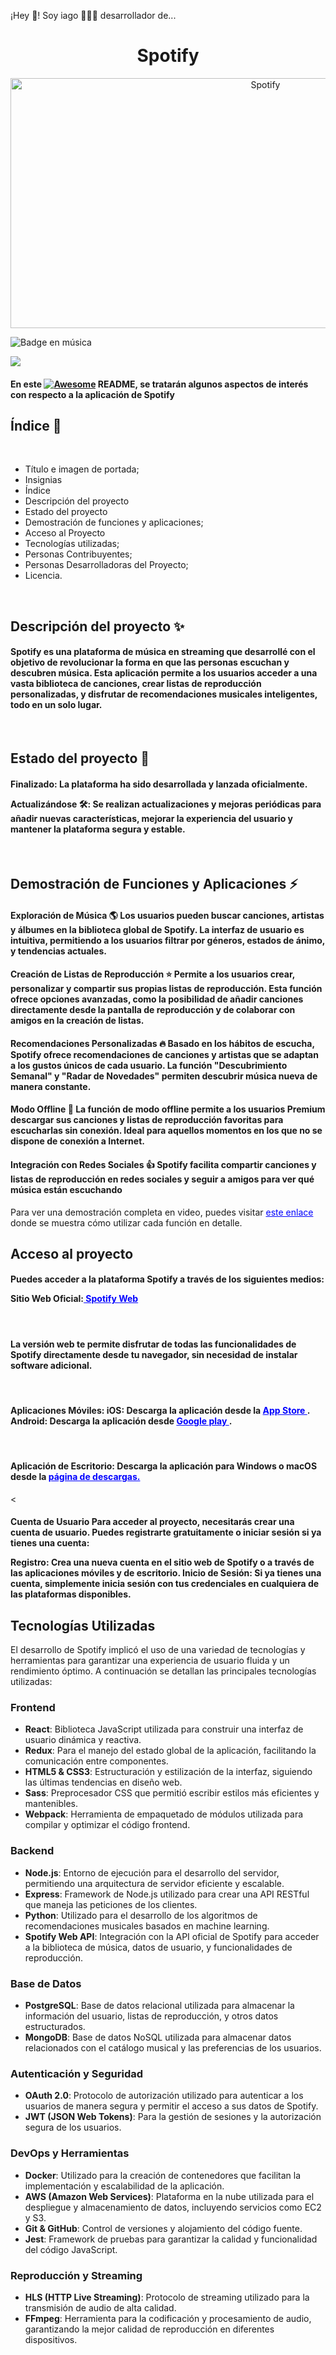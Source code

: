 ¡Hey 👋! Soy iago 👨🏻‍💻 desarrollador de...

<div align="center", font color= "green">
<h1>Spotify</h1>
    </div>
<div align="center">
    <img src="https://github.com/user-attachments/assets/79054cce-70bc-423a-be41-fd6de487bb76" alt="Spotify" width="800" height="400">
    
</div>

   ![Badge en música](https://img.shields.io/badge/STATUS-EN%música-green)
  <p align="left">
   <img src="https://img.shields.io/badge/STATUS-EN%música-green">
      <h4>En este <a href="https://github.com/sindresorhus/awesome#readme"><img src="https://camo.githubusercontent.com/372dd0324c00c43f7fa4cf77b454025f7fc4150b535183817c27701d8036656e/68747470733a2f2f63646e2e6a7364656c6976722e6e65742f67682f73696e647265736f726875732f617765736f6d6540643733303566333864323966656437386661383536353265336136336531353464643865383832392f6d656469612f62616467652e737667" alt="Awesome" data-canonical-src="https://cdn.jsdelivr.net/gh/sindresorhus/awesome@d7305f38d29fed78fa85652e3a63e154dd8e8829/media/badge.svg" style="max-width: 100%;"></a> README, se tratarán algunos aspectos de interés con respecto a la aplicación de Spotify</h4>
   </p>
   
<h2>Índice 📝</h2> <br>
<ul>
    <li>Título e imagen de portada;</li>
    <li>Insignias</li>
    <li>Índice</li>
    <li>Descripción del proyecto</li>
    <li>Estado del proyecto</li>
    <li>Demostración de funciones y aplicaciones;</li>
    <li>Acceso al Proyecto</li>
    <li>Tecnologías utilizadas;</li>
    <li>Personas Contribuyentes;</li>
    <li>Personas Desarrolladoras del Proyecto;</li>
    <li>Licencia.</li>

    
</ul> <br>
<h2>Descripción del proyecto ✨</h2>
<h4>
    Spotify es una plataforma de música en streaming que desarrollé con el objetivo de revolucionar la forma en que las personas escuchan y descubren música. Esta aplicación permite a los usuarios acceder a una vasta biblioteca de canciones, crear listas de reproducción personalizadas, y disfrutar de recomendaciones musicales inteligentes, todo en un solo lugar.
</h4>
<br>
<h2>Estado del proyecto 👀</h2>
<h4>Finalizado: La plataforma ha sido desarrollada y lanzada oficialmente.

Actualizándose 🛠️: Se realizan actualizaciones y mejoras periódicas para añadir nuevas características, mejorar la experiencia del usuario y mantener la plataforma segura y estable.

</h4>
<br>
<h2>Demostración de Funciones y Aplicaciones ⚡</h2>
<h4>Exploración de Música 🌎
Los usuarios pueden buscar canciones, artistas y álbumes en la biblioteca global de Spotify. La interfaz de usuario es intuitiva, permitiendo a los usuarios filtrar por géneros, estados de ánimo, y tendencias actuales.
</h4>
<h4> Creación de Listas de Reproducción ⭐️
Permite a los usuarios crear, personalizar y compartir sus propias listas de reproducción. Esta función ofrece opciones avanzadas, como la posibilidad de añadir canciones directamente desde la pantalla de reproducción y de colaborar con amigos en la creación de listas.</h4>
<h4>Recomendaciones Personalizadas 🔥
Basado en los hábitos de escucha, Spotify ofrece recomendaciones de canciones y artistas que se adaptan a los gustos únicos de cada usuario. La función "Descubrimiento Semanal" y "Radar de Novedades" permiten descubrir música nueva de manera constante.</h4>

<h4>Modo Offline  🚀
La función de modo offline permite a los usuarios Premium descargar sus canciones y listas de reproducción favoritas para escucharlas sin conexión. Ideal para aquellos momentos en los que no se dispone de conexión a Internet.
</h4>
<h4>Integración con Redes Sociales 👍
Spotify facilita compartir canciones y listas de reproducción en redes sociales y seguir a amigos para ver qué música están escuchando</h4>
Para ver una demostración completa en video, puedes visitar <a href="https://youtu.be/JStkg5EehZs?feature=shared" style="color: blue;">este enlace</a> donde se muestra cómo utilizar cada función en detalle.
<br>
<h2>Acceso al proyecto</h2>
<h4>Puedes acceder a la plataforma Spotify a través de los siguientes medios:

Sitio Web Oficial:<a href="https://www.spotify.com/" style="color: blue;"> Spotify Web </a> </h4> <br>
<h4>La versión web te permite disfrutar de todas las funcionalidades de Spotify directamente desde tu navegador, sin necesidad de instalar software adicional.</h4> <br>
<h4>Aplicaciones Móviles:
iOS: Descarga la aplicación desde la <a href="https://apps.apple.com/app/spotify" style="color: blue;"> App Store </a>.
Android: Descarga la aplicación desde <a href="https://play.google.com/store/games?device=windows&pli=1" style="color: blue;"> Google play </a>.
</h4> <br>
<h4>Aplicación de Escritorio:
Descarga la aplicación para Windows o macOS desde la <a href="https://www.spotify.com/es/download/windows/" style="color: blue;">página de descargas.</a> </h4> <<br>
<h4>Cuenta de Usuario
Para acceder al proyecto, necesitarás crear una cuenta de usuario. Puedes registrarte gratuitamente o iniciar sesión si ya tienes una cuenta:

Registro: Crea una nueva cuenta en el sitio web de Spotify o a través de las aplicaciones móviles y de escritorio.
Inicio de Sesión: Si ya tienes una cuenta, simplemente inicia sesión con tus credenciales en cualquiera de las plataformas disponibles.</h4>

## Tecnologías Utilizadas

El desarrollo de Spotify implicó el uso de una variedad de tecnologías y herramientas para garantizar una experiencia de usuario fluida y un rendimiento óptimo. A continuación se detallan las principales tecnologías utilizadas:

### Frontend
<ul>
  <li><strong>React</strong>: Biblioteca JavaScript utilizada para construir una interfaz de usuario dinámica y reactiva.</li>
  <li><strong>Redux</strong>: Para el manejo del estado global de la aplicación, facilitando la comunicación entre componentes.</li>
  <li><strong>HTML5 & CSS3</strong>: Estructuración y estilización de la interfaz, siguiendo las últimas tendencias en diseño web.</li>
  <li><strong>Sass</strong>: Preprocesador CSS que permitió escribir estilos más eficientes y mantenibles.</li>
  <li><strong>Webpack</strong>: Herramienta de empaquetado de módulos utilizada para compilar y optimizar el código frontend.</li>
</ul>

### Backend
<ul>
  <li><strong>Node.js</strong>: Entorno de ejecución para el desarrollo del servidor, permitiendo una arquitectura de servidor eficiente y escalable.</li>
  <li><strong>Express</strong>: Framework de Node.js utilizado para crear una API RESTful que maneja las peticiones de los clientes.</li>
  <li><strong>Python</strong>: Utilizado para el desarrollo de los algoritmos de recomendaciones musicales basados en machine learning.</li>
  <li><strong>Spotify Web API</strong>: Integración con la API oficial de Spotify para acceder a la biblioteca de música, datos de usuario, y funcionalidades de reproducción.</li>
</ul>

### Base de Datos
<ul>
  <li><strong>PostgreSQL</strong>: Base de datos relacional utilizada para almacenar la información del usuario, listas de reproducción, y otros datos estructurados.</li>
  <li><strong>MongoDB</strong>: Base de datos NoSQL utilizada para almacenar datos relacionados con el catálogo musical y las preferencias de los usuarios.</li>
</ul>

### Autenticación y Seguridad
<ul>
  <li><strong>OAuth 2.0</strong>: Protocolo de autorización utilizado para autenticar a los usuarios de manera segura y permitir el acceso a sus datos de Spotify.</li>
  <li><strong>JWT (JSON Web Tokens)</strong>: Para la gestión de sesiones y la autorización segura de los usuarios.</li>
</ul>

### DevOps y Herramientas
<ul>
  <li><strong>Docker</strong>: Utilizado para la creación de contenedores que facilitan la implementación y escalabilidad de la aplicación.</li>
  <li><strong>AWS (Amazon Web Services)</strong>: Plataforma en la nube utilizada para el despliegue y almacenamiento de datos, incluyendo servicios como EC2 y S3.</li>
  <li><strong>Git & GitHub</strong>: Control de versiones y alojamiento del código fuente.</li>
  <li><strong>Jest</strong>: Framework de pruebas para garantizar la calidad y funcionalidad del código JavaScript.</li>
</ul>

### Reproducción y Streaming
<ul>
  <li><strong>HLS (HTTP Live Streaming)</strong>: Protocolo de streaming utilizado para la transmisión de audio de alta calidad.</li>
  <li><strong>FFmpeg</strong>: Herramienta para la codificación y procesamiento de audio, garantizando la mejor calidad de reproducción en diferentes dispositivos.</li>
</ul>



